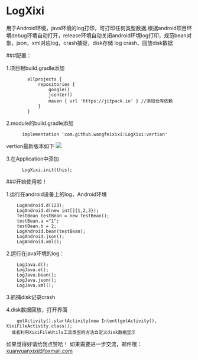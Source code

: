 # LogXixi
用于Android环境，java环境的log打印，可打印任何类型数据,根据android项目环境debug环境自动打开，release环境自动关闭android环境log打印，规范bean对象，json，xml对应log，crash捕捉，disk存储 log crash，回放disk数据


###配置： 

1.项目根build.gradle添加

            allprojects {
                repositories {
                    google()
                    jcenter()
                    maven { url 'https://jitpack.io' } //添加仓库依赖
                }
            }
2.module的build.gradle添加

          implementation 'com.github.wangfeixixi:LogXixi:vertion'
		  
vertion最新版本如下
[![](https://jitpack.io/v/wangfeixixi/LogXixi.svg)](https://jitpack.io/#wangfeixixi/LogXixi)

3.在Application中添加

          LogXixi.init(this);
	  
	  

###开始使用啦！

1.运行在android设备上的log，Android环境

    	LogAndroid.d(123);
        LogAndroid.d(new int[]{1,2,3});
        TestBean testBean = new TestBean();
        testBean.a ="1";
        testBean.b = 2;
        LogAndroid.bean(testBean);
        LogAndroid.json();
        LogAndroid.xml();

2.运行在java环境的log：

        LogJava.d();
        LogJava.e();
        LogJava.bean();
        LogJava.json();
        LogJava.xml();
		
3.抓捕disk记录crash
 
4.disk数据回放，打开界面

        getActivity().startActivity(new Intent(getActivity(), XixiFileActivity.class));
	  或者利用XixiFileUtils工具类里的方法自定义disk数据显示

如果觉得好请给我点赞哈！
如果需要进一步交流，邮件哦：xuanyuanxixi@foxmail.com
